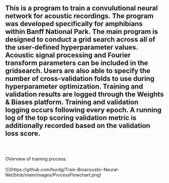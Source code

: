 This is a program to train a convulutional neural network for acoustic recordings. The program was developed specifically for amphibians within Banff National Park. 
The main program is designed to conduct a grid search across all of the user-defined hyperparameter values. Acoustic signal processing and Fourier transform parameters can be included in the gridsearch.
Users are also able to specify the number of cross-validation folds to use during hyperparameter optimization. 
Training and validation results are logged through the Weights & Biases platform.
Training and validation logging occurs following every epoch.
A running log of the top scoring validation metric is additionally recorded based on the validation loss score.
<br>
<br>
---
<br>
OVerview of training process:
<br>
<br>
![](https://github.com/hurdg/Train-Bioacoustic-Neural-Net/blob/main/images/ProcessFlowchart.png)

